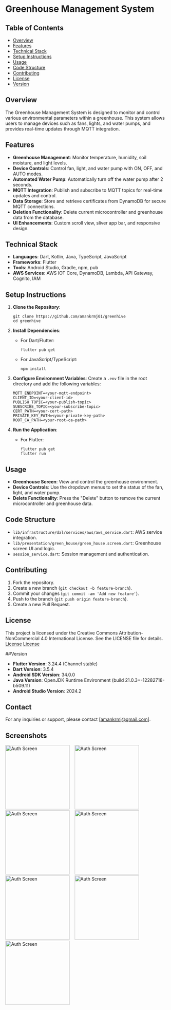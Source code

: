 # Greenhouse Management System

## Table of Contents
- [Overview](#overview)
- [Features](#features)
- [Technical Stack](#technical-stack)
- [Setup Instructions](#setup-instructions)
- [Usage](#usage)
- [Code Structure](#code-structure)
- [Contributing](#contributing)
- [License](#license)
- [Version](#version)

## Overview
The Greenhouse Management System is designed to monitor and control various environmental parameters within a greenhouse. This system allows users to manage devices such as fans, lights, and water pumps, and provides real-time updates through MQTT integration.

## Features
- **Greenhouse Management**: Monitor temperature, humidity, soil moisture, and light levels.
- **Device Controls**: Control fan, light, and water pump with ON, OFF, and AUTO modes.
- **Automated Water Pump**: Automatically turn off the water pump after 2 seconds.
- **MQTT Integration**: Publish and subscribe to MQTT topics for real-time updates and control.
- **Data Storage**: Store and retrieve certificates from DynamoDB for secure MQTT connections.
- **Deletion Functionality**: Delete current microcontroller and greenhouse data from the database.
- **UI Enhancements**: Custom scroll view, sliver app bar, and responsive design.

## Technical Stack
- **Languages**: Dart, Kotlin, Java, TypeScript, JavaScript
- **Frameworks**: Flutter
- **Tools**: Android Studio, Gradle, npm, pub
- **AWS Services**: AWS IOT Core, DynamoDB, Lambda, API Gateway, Cognito, IAM

## Setup Instructions
1. **Clone the Repository**:

   ```
   git clone https://github.com/amankrmj01/greenhive
   cd greenhive
   ```

2. **Install Dependencies**:
    - For Dart/Flutter:
      ```
      flutter pub get
      ```
    - For JavaScript/TypeScript:
      ```
      npm install
      ```

3. **Configure Environment Variables**:
   Create a `.env` file in the root directory and add the following variables:

   ```
   MQTT_ENDPOINT=<your-mqtt-endpoint>
   CLIENT_ID=<your-client-id>
   PUBLISH_TOPIC=<your-publish-topic>
   SUBSCRIBE_TOPIC=<your-subscribe-topic>
   CERT_PATH=<your-cert-path>
   PRIVATE_KEY_PATH=<your-private-key-path>
   ROOT_CA_PATH=<your-root-ca-path>
   ```

4. **Run the Application**:
    - For Flutter:
      ```
      flutter pub get
      flutter run
      ```

## Usage
- **Greenhouse Screen**: View and control the greenhouse environment.
- **Device Controls**: Use the dropdown menus to set the status of the fan, light, and water pump.
- **Delete Functionality**: Press the "Delete" button to remove the current microcontroller and greenhouse data.

## Code Structure
- `lib/infrastructure/dal/services/aws/aws_service.dart`: AWS service integration.
- `lib/presentation/green_house/green_house.screen.dart`: Greenhouse screen UI and logic.
- `session_service.dart`: Session management and authentication.

## Contributing
1. Fork the repository.
2. Create a new branch (`git checkout -b feature-branch`).
3. Commit your changes (`git commit -am 'Add new feature'`).
4. Push to the branch (`git push origin feature-branch`).
5. Create a new Pull Request.

## License
This project is licensed under the Creative Commons Attribution-NonCommercial 4.0 International License. See the LICENSE file for details.
[License](https://creativecommons.org/licenses/by-nc/4.0/)
[License](LICENSE.md)

##Version
- **Flutter Version**: 3.24.4 (Channel stable)
- **Dart Version**: 3.5.4
- **Android SDK Version**: 34.0.0
- **Java Version**: OpenJDK Runtime Environment (build 21.0.3+-12282718-b509.11)
- **Android Studio Version**: 2024.2

## Contact
For any inquiries or support, please contact [amankrmj@gmail.com].

## Screenshots
<img src="Screenshots\v1.3.0\Splash.png" alt="Auth Screen" width="200" height="auto" />&nbsp;&nbsp;&nbsp;&nbsp;<img src="Screenshots\v1.3.0\Splash2.png" alt="Auth Screen" width="200" height="auto" />&nbsp;&nbsp;&nbsp;&nbsp;<img src="Screenshots\v1.3.0\SignIn.png" alt="Auth Screen" width="200" height="auto" />&nbsp;&nbsp;&nbsp;&nbsp;<img src="Screenshots\v1.3.0\SignUp.png" alt="Auth Screen" width="200" height="auto" />&nbsp;&nbsp;&nbsp;&nbsp;<img src="Screenshots\v1.3.0\Home.png" alt="Auth Screen" width="200" height="auto" />&nbsp;&nbsp;&nbsp;&nbsp;<img src="Screenshots\v1.3.0\AddGreenhouse.png" alt="Auth Screen" width="200" height="auto" />&nbsp;&nbsp;&nbsp;&nbsp;<img src="Screenshots\v1.3.0\GreenHouse.png" alt="Auth Screen" width="200" height="auto" />&nbsp;&nbsp;&nbsp;&nbsp;